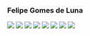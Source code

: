### Felipe Gomes de Luna

<!--
**fomes/fomes** is a ✨ _special_ ✨ repository because its `README.md` (this file) appears on your GitHub profile.

Here are some ideas to get you started:

- 🔭 I’m currently working on ...
- 🌱 I’m currently learning ...
- 👯 I’m looking to collaborate on ...
- 🤔 I’m looking for help with ...
- 💬 Ask me about ...
- 📫 How to reach me: ...
- 😄 Pronouns: ...
- ⚡ Fun fact: ...
-->

<img src="https://img.shields.io/badge/HTML5-f06529?logo=html5&logoColor=white" /> <img src="https://img.shields.io/badge/CSS3-76b8e8?logo=css3&logoColor=white" /> <img src="https://img.shields.io/badge/javascript-323330?logo=javascript&logoColor=%23F7DF1E" /> <img src="https://img.shields.io/badge/React-61dafb?logo=react&logoColor=white" /> <img src="https://img.shields.io/badge/Node.js-339933?logo=node.js&logoColor=white" /> <img src="https://img.shields.io/badge/github-323330?logo=github&logoColor=%ffffff" /> <img src="https://github-readme-stats.vercel.app/api?username=fomes&count_private=true&show_icons=true&theme=vue&hide=stars" /> <img src="https://github-readme-stats.vercel.app/api/top-langs/?username=fomes&layout=compact&theme=vue" />
